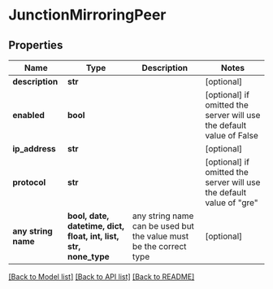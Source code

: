 # JunctionMirroringPeer


## Properties
Name | Type | Description | Notes
------------ | ------------- | ------------- | -------------
**description** | **str** |  | [optional] 
**enabled** | **bool** |  | [optional]  if omitted the server will use the default value of False
**ip_address** | **str** |  | [optional] 
**protocol** | **str** |  | [optional]  if omitted the server will use the default value of "gre"
**any string name** | **bool, date, datetime, dict, float, int, list, str, none_type** | any string name can be used but the value must be the correct type | [optional]

[[Back to Model list]](../README.md#documentation-for-models) [[Back to API list]](../README.md#documentation-for-api-endpoints) [[Back to README]](../README.md)


